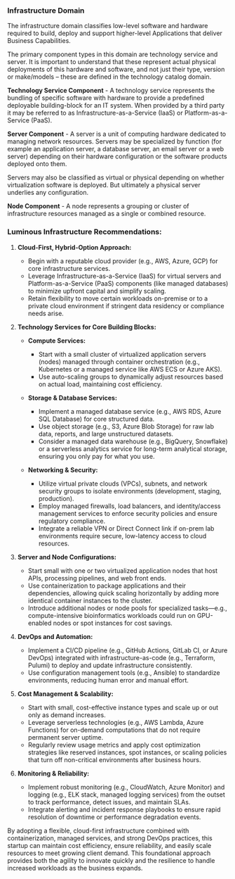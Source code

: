 ### Infrastructure Domain 
The infrastructure domain classifies low-level software and hardware required to build, deploy and support higher-level Applications that deliver Business Capabilities.

The primary component types in this domain are technology service and server. It is important to understand that these represent actual physical deployments of this hardware and software, and not just their type, version or make/models – these are defined in the technology catalog domain.

**Technology Service Component** - A technology service represents the bundling of specific software with hardware to provide a predefined deployable building-block for an IT system. When provided by a third party it may be referred to as Infrastructure-as-a-Service (IaaS) or Platform-as-a-Service (PaaS).

**Server Component** - A server is a unit of computing hardware dedicated to managing network resources. Servers may be specialized by function (for example an application server, a database server, an email server or a web server) depending on their hardware configuration or the software products deployed onto them.

Servers may also be classified as virtual or physical depending on whether virtualization software is deployed. But ultimately a physical server underlies any configuration.

**Node Component** - A node represents a grouping or cluster of infrastructure resources managed as a single or combined resource.


### Luminous Infrastructure Recommendations:

1. **Cloud-First, Hybrid-Option Approach:**  
   - Begin with a reputable cloud provider (e.g., AWS, Azure, GCP) for core infrastructure services.  
   - Leverage Infrastructure-as-a-Service (IaaS) for virtual servers and Platform-as-a-Service (PaaS) components (like managed databases) to minimize upfront capital and simplify scaling.  
   - Retain flexibility to move certain workloads on-premise or to a private cloud environment if stringent data residency or compliance needs arise.

2. **Technology Services for Core Building Blocks:**  
   - **Compute Services:**  
     - Start with a small cluster of virtualized application servers (nodes) managed through container orchestration (e.g., Kubernetes or a managed service like AWS ECS or Azure AKS).  
     - Use auto-scaling groups to dynamically adjust resources based on actual load, maintaining cost efficiency.
  
   - **Storage & Database Services:**  
     - Implement a managed database service (e.g., AWS RDS, Azure SQL Database) for core structured data.  
     - Use object storage (e.g., S3, Azure Blob Storage) for raw lab data, reports, and large unstructured datasets.  
     - Consider a managed data warehouse (e.g., BigQuery, Snowflake) or a serverless analytics service for long-term analytical storage, ensuring you only pay for what you use.

   - **Networking & Security:**  
     - Utilize virtual private clouds (VPCs), subnets, and network security groups to isolate environments (development, staging, production).  
     - Employ managed firewalls, load balancers, and identity/access management services to enforce security policies and ensure regulatory compliance.  
     - Integrate a reliable VPN or Direct Connect link if on-prem lab environments require secure, low-latency access to cloud resources.

3. **Server and Node Configurations:**  
   - Start small with one or two virtualized application nodes that host APIs, processing pipelines, and web front ends.  
   - Use containerization to package applications and their dependencies, allowing quick scaling horizontally by adding more identical container instances to the cluster.  
   - Introduce additional nodes or node pools for specialized tasks—e.g., compute-intensive bioinformatics workloads could run on GPU-enabled nodes or spot instances for cost savings.

4. **DevOps and Automation:**  
   - Implement a CI/CD pipeline (e.g., GitHub Actions, GitLab CI, or Azure DevOps) integrated with infrastructure-as-code (e.g., Terraform, Pulumi) to deploy and update infrastructure consistently.  
   - Use configuration management tools (e.g., Ansible) to standardize environments, reducing human error and manual effort.

5. **Cost Management & Scalability:**
   - Start with small, cost-effective instance types and scale up or out only as demand increases.  
   - Leverage serverless technologies (e.g., AWS Lambda, Azure Functions) for on-demand computations that do not require permanent server uptime.  
   - Regularly review usage metrics and apply cost optimization strategies like reserved instances, spot instances, or scaling policies that turn off non-critical environments after business hours.

6. **Monitoring & Reliability:**
   - Implement robust monitoring (e.g., CloudWatch, Azure Monitor) and logging (e.g., ELK stack, managed logging services) from the outset to track performance, detect issues, and maintain SLAs.  
   - Integrate alerting and incident response playbooks to ensure rapid resolution of downtime or performance degradation events.

By adopting a flexible, cloud-first infrastructure combined with containerization, managed services, and strong DevOps practices, this startup can maintain cost efficiency, ensure reliability, and easily scale resources to meet growing client demand. This foundational approach provides both the agility to innovate quickly and the resilience to handle increased workloads as the business expands.